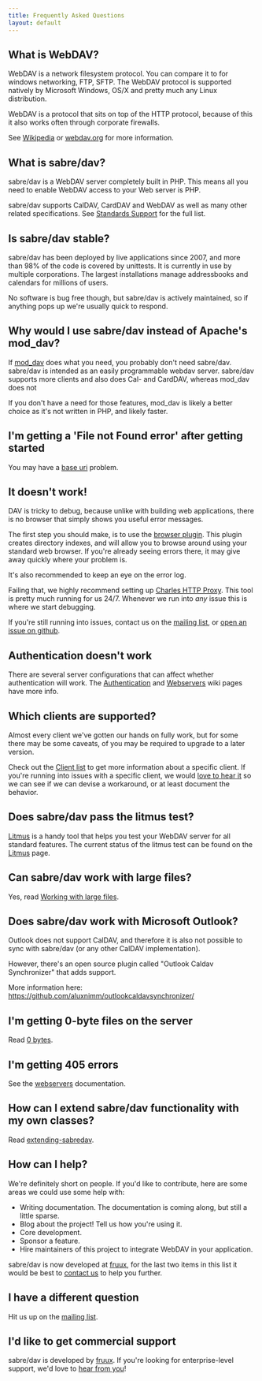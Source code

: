 ```yaml
---
title: Frequently Asked Questions
layout: default
---
```


What is WebDAV?
---------------

WebDAV is a network filesystem protocol. You can compare it to for windows
networking, FTP, SFTP. The WebDAV protocol is supported natively by Microsoft
Windows, OS/X and pretty much any Linux distribution.

WebDAV is a protocol that sits on top of the HTTP protocol, because of this it
also works often through corporate firewalls.

See [Wikipedia][1] or [webdav.org][2] for more information.


What is sabre/dav?
-----------------

sabre/dav is a WebDAV server completely built in PHP. This means all you need
to enable WebDAV access to your Web server is PHP.

sabre/dav supports CalDAV, CardDAV and WebDAV as well as many other related
specifications. See [Standards Support](/dav/standards-support) for the full
list.


Is sabre/dav stable?
-------------------

sabre/dav has been deployed by live applications since 2007, and more than 98%
of the code is covered by unittests. It is currently in use by multiple
corporations. The largest installations manage addressbooks and calendars for
millions of users.

No software is bug free though, but sabre/dav is actively maintained, so if
anything pops up we're usually quick to respond.


Why would I use sabre/dav instead of Apache's mod_dav?
-----------------------------------------------------

If [mod_dav][5] does what you need, you probably don't need sabre/dav. sabre/dav
is intended as an easily programmable webdav server. sabre/dav supports more
clients and also does Cal- and CardDAV, whereas mod_dav does not

If you don't have a need for those features, mod_dav is likely a better choice
as it's not written in PHP, and likely faster.


I'm getting a 'File not Found error' after getting started
----------------------------------------------------------

You may have a [base uri](/dav/baseuri/) problem.


It doesn't work!
----------------

DAV is tricky to debug, because unlike with building web applications, there
is no browser that simply shows you useful error messages.

The first step you should make, is to use the
[browser plugin](/dav/browser-plugin). This plugin creates directory indexes,
and will allow you to browse around using your standard web browser. If you're
already seeing errors there, it may give away quickly where your
problem is.

It's also recommended to keep an eye on the error log.

Failing that, we highly recommend setting up [Charles HTTP Proxy][6]. This
tool is pretty much running for us 24/7. Whenever we run into _any_ issue this
is where we start debugging.

If you're still running into issues, contact us on the [mailing list][7], or
[open an issue on github][8].


Authentication doesn't work
---------------------------

There are several server configurations that can affect whether authentication
will work. The [Authentication](/dav/authentication) and
[Webservers](/dav/webservers) wiki pages have more info.


Which clients are supported?
----------------------------

Almost every client we've gotten our hands on fully work, but for some there
may be some caveats, of you may be required to upgrade to a later version.

Check out the [Client list](/dav/clients) to get more information about a
specific client. If you're running into issues with a specific client, we
would [love to hear it][7] so we can see if we can devise a workaround, or
at least document the behavior.


Does sabre/dav pass the litmus test?
-----------------------------------

[Litmus](/dav/litmus) is a handy tool that helps you test your WebDAV server
for all standard features. The current status of the litmus test can be found
on the [Litmus](/dav/litmus) page.


Can sabre/dav work with large files?
-----------------------------------

Yes, read [Working with large files](/dav/large-files).


Does sabre/dav work with Microsoft Outlook?
------------------------------------------

Outlook does not support CalDAV, and therefore it is also not possible to sync
with sabre/dav (or any other CalDAV implementation).

However, there's an open source plugin called "Outlook Caldav Synchronizer"
that adds support.

More information here: <https://github.com/aluxnimm/outlookcaldavsynchronizer/>


I'm getting 0-byte files on the server
--------------------------------------

Read [0 bytes](/dav/0bytes).


I'm getting 405 errors
----------------------

See the [webservers](/dav/webservers) documentation.


How can I extend sabre/dav functionality with my own classes?
-------------------------------------------------------------

Read [extending-sabredav](/dav/extending-sabredav/).


How can I help?
---------------

We're definitely short on people. If you'd like to contribute, here are some
areas we could use some help with:

* Writing documentation. The documentation is coming along, but still a little
  sparse.
* Blog about the project! Tell us how you're using it.
* Core development.
* Sponsor a feature.
* Hire maintainers of this project to integrate WebDAV in your application.

sabre/dav is now developed at [fruux][12], for the last two items in this list
it would be best to [contact us](/support) to help you further.


I have a different question
---------------------------

Hit us up on the [mailing list][7].


I'd like to get commercial support
----------------------------------

sabre/dav is developed by [fruux][12]. If you're looking for enterprise-level
support, we'd love to [hear from you](/support)!


[1]: https://en.wikipedia.org/wiki/Webdav
[2]: http://webdav.org/
[3]: https://en.wikipedia.org/wiki/CalDAV
[4]: https://en.wikipedia.org/wiki/CardDAV
[5]: http://httpd.apache.org/docs/2.2/mod/mod_dav.html
[6]: http://www.charlesproxy.com/download/
[7]: https://groups.google.com/group/sabredav-discuss
[8]: https://github.com/sabre-io/dav/issues/new
[12]: https://fruux.com/
[13]: /dav/baseurl/
